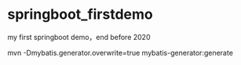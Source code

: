# springboot_firstdemo
my first springboot demo，end before 2020









mvn -Dmybatis.generator.overwrite=true mybatis-generator:generate


